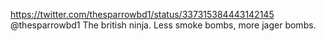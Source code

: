 https://twitter.com/thesparrowbd1/status/337315384443142145 @thesparrowbd1 The british ninja. Less smoke bombs, more jager bombs.